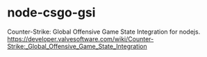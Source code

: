 # node-csgo-gsi
Counter-Strike: Global Offensive Game State Integration for nodejs. https://developer.valvesoftware.com/wiki/Counter-Strike:_Global_Offensive_Game_State_Integration
